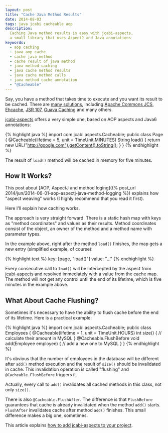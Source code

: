 ```yaml
---
layout: post
title: "Cache Java Method Results"
date: 2014-08-03
tags: java jcabi cacheable aop
description:
  Caching Java method results is easy with jcabi-aspects,
  a small library that uses AspectJ and Java annotations
keywords:
  - aop caching
  - java aop cache
  - cache java method
  - cache result of java method
  - java method caching
  - java cache method results
  - java cache method calls
  - java method cache annotation
  - "@Cacheable"
---
```


Say, you have a method that takes time to execute and you want
its result to be cached. There are [many solutions](http://www.coderanch.com/how-to/java/CachingStrategies),
including
[Apache Commons JCS](http://commons.apache.org/proper/commons-jcs/),
[Ehcache](http://www.ehcache.org),
[JSR 107](https://jcp.org/en/jsr/detail?id=107),
[Guava Caching](https://code.google.com/p/guava-libraries/wiki/CachesExplained)
and many others.

[jcabi-aspects](http://aspects.jcabi.com/annotation-cacheable.html) offers a very simple one,
based on AOP aspects and Java6 annotations:

{% highlight java %}
import com.jcabi.aspects.Cacheable;
public class Page {
  @Cacheable(lifetime = 5, unit = TimeUnit.MINUTES)
  String load() {
    return new URL("http://google.com").getContent().toString();
  }
}
{% endhighlight %}

The result of `load()` method will be cached in memory for five minutes.

<!--more-->

## How It Works?

This post about [AOP, AspectJ and method loging]({% post_url 2014/jun/2014-06-01-aop-aspectj-java-method-logging %})
explains how "aspect weaving" works (I highly recommend that you read it first).

Here I'll explain how caching works.

The approach is very straight forward. There is a static hash map with keys
as "method coordinates" and values as their results. Method coordinates consist
of the object, an owner of the method and a method name with parameter types.

In the example above, right after the method `load()`
finishes, the map gets a new entry (simplified example, of course):

{% highlight text %}
key: [page, "load()"]
value: "<html>...</html>"
{% endhighlight %}

Every consecutive call to `load()` will be intercepted by the aspect
from [jcabi-aspects](http://aspects.jcabi.com) and resolved immediately
with a value from the cache map. The method will not get any control until
the end of its lifetime, which is five minutes in the example above.

## What About Cache Flushing?

Sometimes it's necessary to have the ability to flush cache before
the end of its lifetime. Here is a practical example:

{% highlight java %}
import com.jcabi.aspects.Cacheable;
public class Employees {
  @Cacheable(lifetime = 1, unit = TimeUnit.HOURS)
  int size() {
    // calculate their amount in MySQL
  }
  @Cacheable.FlushBefore
  void add(Employee employee) {
    // add a new one to MySQL
  }
}
{% endhighlight %}

It's obvious that the number of employees in the database
will be different after `add()` method execution and the
result of `size()` should be invalidated in cache. This invalidation
operation is called "flushing" and `@Cacheable.FlushBefore` triggers it.

Actually, every call to `add()` invalidates all cached methods
in this class, not only `size()`.

There is also `@Cacheable.FlushAfter`. The difference is that
`FlushBefore` guarantees that cache is already invalidated
when the method `add()` starts.
`FlushAfter` invalidates cache after method `add()` finishes. This small difference makes a big one, sometimes.

This article explains [how to add jcabi-aspects to your project](http://aspects.jcabi.com/example-weaving.html).
